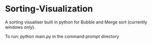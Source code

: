 # Sorting-Visualization
A sorting visualiser built in python for Bubble and Merge sort (currently windows only).

To run: python main.py in the command prompt directory